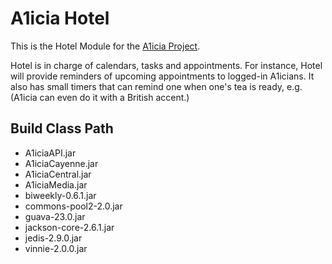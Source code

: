 # A1icia Hotel

This is the Hotel Module for the [A1icia Project](https://github.com/markhull/A1icia).

Hotel is in charge of calendars, tasks and appointments. For instance, Hotel will provide reminders of upcoming appointments to logged-in A1icians. It also has small timers that can remind one when one's tea is ready, e.g. (A1icia can even do it with a British accent.)

## Build Class Path
* A1iciaAPI.jar
* A1iciaCayenne.jar
* A1iciaCentral.jar
* A1iciaMedia.jar
* biweekly-0.6.1.jar
* commons-pool2-2.0.jar
* guava-23.0.jar
* jackson-core-2.6.1.jar
* jedis-2.9.0.jar
* vinnie-2.0.0.jar
